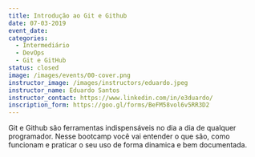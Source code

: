 ```yaml
---
title: Introdução ao Git e Github
date: 07-03-2019
event_date: 
categories:
  - Intermediário
  - DevOps
  - Git e GitHub
status: closed
image: /images/events/00-cover.png
instructor_image: /images/instructors/eduardo.jpeg
instructor_name: Eduardo Santos
instructor_contact: https://www.linkedin.com/in/e3duardo/
inscription_form: https://goo.gl/forms/BeFM58vol6v5RR3D2
---
```


Git e Github são ferramentas indispensáveis no dia a dia de qualquer programador. Nesse bootcamp você vai entender o que são, como funcionam e praticar o seu uso de forma dinamica e bem documentada.



